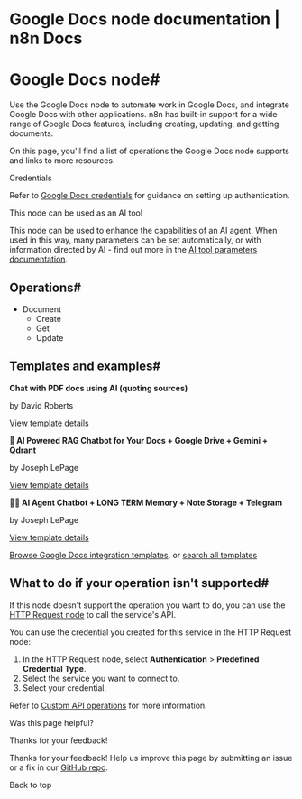 # Google Docs node documentation | n8n Docs

[ ](https://github.com/n8n-io/n8n-docs/edit/main/docs/integrations/builtin/app-nodes/n8n-nodes-base.googledocs.md "Edit this page")

# Google Docs node#

Use the Google Docs node to automate work in Google Docs, and integrate Google Docs with other applications. n8n has built-in support for a wide range of Google Docs features, including creating, updating, and getting documents. 

On this page, you'll find a list of operations the Google Docs node supports and links to more resources.

Credentials

Refer to [Google Docs credentials](../../credentials/google/) for guidance on setting up authentication. 

This node can be used as an AI tool

This node can be used to enhance the capabilities of an AI agent. When used in this way, many parameters can be set automatically, or with information directed by AI - find out more in the [AI tool parameters documentation](../../../../advanced-ai/examples/using-the-fromai-function/).

## Operations#

  * Document
    * Create
    * Get
    * Update

## Templates and examples#

**Chat with PDF docs using AI (quoting sources)**

by David Roberts

[View template details](https://n8n.io/workflows/2165-chat-with-pdf-docs-using-ai-quoting-sources/)

**🤖 AI Powered RAG Chatbot for Your Docs + Google Drive + Gemini + Qdrant**

by Joseph LePage

[View template details](https://n8n.io/workflows/2982-ai-powered-rag-chatbot-for-your-docs-google-drive-gemini-qdrant/)

**🤖🧠 AI Agent Chatbot + LONG TERM Memory + Note Storage + Telegram**

by Joseph LePage

[View template details](https://n8n.io/workflows/2872-ai-agent-chatbot-long-term-memory-note-storage-telegram/)

[Browse Google Docs integration templates](https://n8n.io/integrations/google-docs/), or [search all templates](https://n8n.io/workflows/)

## What to do if your operation isn't supported#

If this node doesn't support the operation you want to do, you can use the [HTTP Request node](../../core-nodes/n8n-nodes-base.httprequest/) to call the service's API.

You can use the credential you created for this service in the HTTP Request node: 

  1. In the HTTP Request node, select **Authentication** > **Predefined Credential Type**.
  2. Select the service you want to connect to.
  3. Select your credential.

Refer to [Custom API operations](../../../custom-operations/) for more information.

Was this page helpful? 

Thanks for your feedback! 

Thanks for your feedback! Help us improve this page by submitting an issue or a fix in our [GitHub repo](https://github.com/n8n-io/n8n-docs). 

Back to top